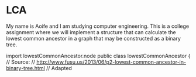# LCA
My name is Aoife and I am studying computer engineering. This is a college assignment where we will implement a structure that can calculate the lowest common ancestor in a graph that may be constructed as a binary tree. 


import lowestCommonAncestor.node
public class lowestCommonAncestor {
	  // Source:
		// http://www.fusu.us/2013/06/p2-lowest-common-ancestor-in-binary-tree.html
		// Adapted
    
